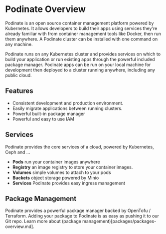 # Podinate Overview
Podinate is an open source container management platform powered by Kubernetes. It allows developers to build their apps using services they're already familiar with from container management tools like Docker, then run them anywhere. A Podinate cluster can be installed with one command on any machine. 

Podinate runs on any Kubernetes cluster and provides services on which to build your application or run existing apps through the powerful included package manager. Podinate apps can be run on your local machine for development then deployed to a cluster running anywhere, including any public cloud. 

## Features
- Consistent development and production environment. 
- Easily migrate applications between running clusters. 
- Powerful built-in package manager 
- Powerful and easy to use IAM

## Services
Podinate provides the core services of a cloud, powered by Kubernetes, Ceph and ...

- **Pods** run your container images anywhere
- **Registry** an image registry to store your container images. 
- **Volumes** simple volumes to attach to your pods 
- **Buckets** object storage powered by Minio
- **Services** Podinate provides easy ingress management

## Package Management
Podinate provides a powerful package manager backed by OpenTofu / Terraform. Adding your package to Podinate is as easy as pushing it to our Git repo. Learn more about (package management)[packages/packages-overview.md]. 


